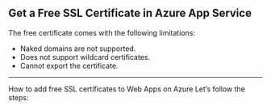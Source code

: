 Get a Free SSL Certificate in Azure App Service
--
The free certificate comes with the following limitations:
-	Naked domains are not supported.
-	Does not support wildcard certificates.
-	Cannot export the certificate.

---
How to add free SSL certificates to Web Apps on Azure
Let’s follow the steps: 
